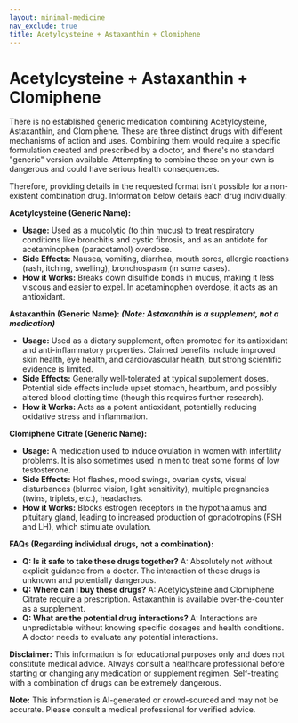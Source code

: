 ```yaml
---
layout: minimal-medicine
nav_exclude: true
title: Acetylcysteine + Astaxanthin + Clomiphene
---
```


# Acetylcysteine + Astaxanthin + Clomiphene

There is no established generic medication combining Acetylcysteine, Astaxanthin, and Clomiphene.  These are three distinct drugs with different mechanisms of action and uses.  Combining them would require a specific formulation created and prescribed by a doctor, and there's no standard "generic" version available.  Attempting to combine these on your own is dangerous and could have serious health consequences.

Therefore, providing details in the requested format isn't possible for a non-existent combination drug.  Information below details each drug individually:

**Acetylcysteine (Generic Name):**

* **Usage:**  Used as a mucolytic (to thin mucus) to treat respiratory conditions like bronchitis and cystic fibrosis, and as an antidote for acetaminophen (paracetamol) overdose.
* **Side Effects:**  Nausea, vomiting, diarrhea, mouth sores, allergic reactions (rash, itching, swelling), bronchospasm (in some cases).
* **How it Works:** Breaks down disulfide bonds in mucus, making it less viscous and easier to expel. In acetaminophen overdose, it acts as an antioxidant.

**Astaxanthin (Generic Name):  *(Note: Astaxanthin is a supplement, not a medication)***

* **Usage:**  Used as a dietary supplement, often promoted for its antioxidant and anti-inflammatory properties.  Claimed benefits include improved skin health, eye health, and cardiovascular health, but strong scientific evidence is limited.
* **Side Effects:** Generally well-tolerated at typical supplement doses.  Potential side effects include upset stomach, heartburn, and possibly altered blood clotting time (though this requires further research).
* **How it Works:**  Acts as a potent antioxidant, potentially reducing oxidative stress and inflammation.

**Clomiphene Citrate (Generic Name):**

* **Usage:**  A medication used to induce ovulation in women with infertility problems.  It is also sometimes used in men to treat some forms of low testosterone.
* **Side Effects:**  Hot flashes, mood swings, ovarian cysts, visual disturbances (blurred vision, light sensitivity), multiple pregnancies (twins, triplets, etc.), headaches.
* **How it Works:**  Blocks estrogen receptors in the hypothalamus and pituitary gland, leading to increased production of gonadotropins (FSH and LH), which stimulate ovulation.


**FAQs (Regarding individual drugs, not a combination):**

* **Q: Is it safe to take these drugs together?** A:  Absolutely not without explicit guidance from a doctor.  The interaction of these drugs is unknown and potentially dangerous.
* **Q: Where can I buy these drugs?** A:  Acetylcysteine and Clomiphene Citrate require a prescription.  Astaxanthin is available over-the-counter as a supplement.
* **Q: What are the potential drug interactions?** A:  Interactions are unpredictable without knowing specific dosages and health conditions. A doctor needs to evaluate any potential interactions.

**Disclaimer:** This information is for educational purposes only and does not constitute medical advice.  Always consult a healthcare professional before starting or changing any medication or supplement regimen.  Self-treating with a combination of drugs can be extremely dangerous.


**Note:** This information is AI-generated or crowd-sourced and may not be accurate. Please consult a medical professional for verified advice.